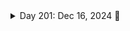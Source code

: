 <details>
  <summary>Day 201: Dec 16, 2024 🎉</summary>

  ### Today's Progress:
  * I continued working on the Responsive Design module (XX% complete) of the Frontend Mentor Frontend Dev path (XX% complete) from Scrimba.
    * I started working on the Building a Product Splash Page section (XX% complete).

  ### Link to work:
  *

  ### New thing(s) learned:
  *

  ### Thoughts:
  *

  ### Time spent working
  *
</details>